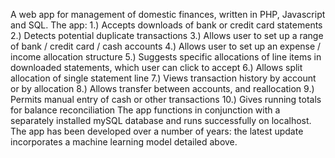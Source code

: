 A web app for management of domestic finances, written in PHP, Javascript and SQL. The app: 1.) Accepts downloads of bank or credit card statements 2.) Detects potential duplicate transactions 3.) Allows user to set up a range of bank / credit card / cash accounts 4.) Allows user to set up an expense / income allocation structure 5.) Suggests specific allocations of line items in downloaded statements, which user can click to accept 6.) Allows split allocation of single statement line 7.) Views transaction history by account or by allocation 8.) Allows transfer between accounts, and reallocation 9.) Permits manual entry of cash or other transactions 10.) Gives running totals for balance reconciliation The app functions in conjunction with a separately installed mySQL database and runs successfully on localhost. The app has been developed over a number of years: the latest update incorporates a machine learning model detailed above.
